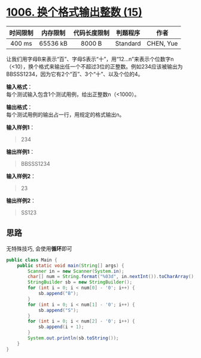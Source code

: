 # [1006. 换个格式输出整数 (15)][title]

| 时间限制 | 内存限制 | 代码长度限制 | 判题程序 |   作者   |
|:-------:|:-------:|:----------:|:-------:|:-------:|
|  400 ms | 65536 kB|   8000 B   | Standard|CHEN, Yue|

让我们用字母B来表示“百”、字母S表示“十”，用“12...n”来表示个位数字n（<10），换个格式来输出任一个不超过3位的正整数。例如234应该被输出为BBSSS1234，因为它有2个“百”、3个“十”、以及个位的4。

**输入格式**：  
每个测试输入包含1个测试用例，给出正整数n（<1000）。

**输出格式**：  
每个测试用例的输出占一行，用规定的格式输出n。

**输入样例1**：
> 234

**输出样例1**：
> BBSSS1234

**输入样例2**：
> 23

**输出样例2**：
> SS123
 

## 思路
无特殊技巧, 会使用**循环**即可
```java
public class Main {
    public static void main(String[] args) {
        Scanner in = new Scanner(System.in);
        char[] num = String.format("%03d", in.nextInt()).toCharArray();
        StringBuilder sb = new StringBuilder();
        for (int i = 0; i < num[0] - '0'; i++) {
            sb.append("B");
        }
        for (int i = 0; i < num[1] - '0'; i++) {
            sb.append("S");
        }
        for (int i = 0; i < num[2] - '0'; i++) {
            sb.append(i + 1);
        }
        System.out.println(sb.toString());
    }
}
```
[title]: https://www.patest.cn/contests/pat-b-practise/1006